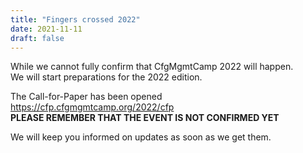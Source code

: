 ```yaml
---
title: "Fingers crossed 2022"
date: 2021-11-11
draft: false
---
```


While we cannot fully confirm that CfgMgmtCamp 2022 will happen.  
We will start preparations for the 2022 edition.  

The Call-for-Paper has been opened https://cfp.cfgmgmtcamp.org/2022/cfp  
__PLEASE REMEMBER THAT THE EVENT IS NOT CONFIRMED YET__  

We will keep you informed on updates as soon as we get them.
